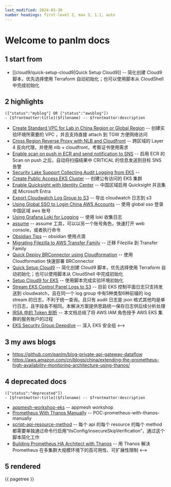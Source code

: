 ```yaml
---
last_modified: 2024-03-30
number headings: first-level 2, max 3, 1.1, auto
---
```

# Welcome to panlm docs
## 1 start from
- [[cloud9/quick-setup-cloud9|Quick Setup Cloud9]] -- 简化创建 Cloud9 脚本，优先选择使用 Terraform 自动初始化；也可以使用脚本从 CloudShell 中完成初始化

## 2 highlights
```expander
(["status":"myblog"] OR ["status":"awsblog"])
- [$frontmatter:title]($filename) -- $frontmatter:description
```
- [Create Standard VPC for Lab in China Region or Global Region](create-standard-vpc-for-lab-in-china-region) -- 创建实验环境所需要的 VPC ，并且支持直接 attach 到 TGW 方便网络访问
- [Cross Region Reverse Proxy with NLB and Cloudfront](cross-region-reverse-proxy-with-nlb-cloudfront) -- 跨区域的 Layer 4 反向代理，并使用 nlb + cloudfront，考察证书使用需求
- [Enable scan on push in ECR and send notification to SNS](ecr-scan-on-push-notification-sns) -- 启用 ECR 的 Scan on push 之后，自动将扫描结果中 CRITICAL 的信息发送到目标 SNS 告警
- [Security Lake Support Collecting Audit Logging from EKS](eks-audit-log-security-lake) -- 
- [Create Public Access EKS Cluster](eks-public-access-cluster) -- 创建公有访问的 EKS 集群
- [Enable Quicksight with Identity Center](enable-quicksight-with-identity-center) -- 中国区域启用 Quicksight 并且集成 Microsoft Entra
- [Export Cloudwatch Log Group to S3](export-cloudwatch-log-group-to-s3) -- 导出 cloudwatch 日志到 s3
- [Using Global SSO to Login China AWS Accounts](global-sso-and-china-aws-accounts) -- 使用 global sso 登录中国区域 aws 账号
- [Using Grafana Loki for Logging](grafana-loki) -- 使用 loki 收集日志
- [assume](granted-assume) -- assume 工具，可以以另一个账号角色，快速打开 web console，或者执行命令
- [Obsidian Tips](obsidian) -- obsidian 使用点滴
- [Migrating Filezilla to AWS Transfer Family](POC-mig-filezilla-to-transfer-family) -- 迁移 Filezilla 到 Transfer Family
- [Quick Deploy BRConnector using Cloudformation](quick-build-brconnector) -- 使用 Cloudformation 快速部署 BRConnector
- [Quick Setup Cloud9](quick-setup-cloud9) -- 简化创建 Cloud9 脚本，优先选择使用 Terraform 自动初始化；也可以使用脚本从 CloudShell 中完成初始化
- [Setup Cloud9 for EKS](setup-cloud9-for-eks) -- 使用脚本完成实验环境初始化
- [Stream EKS Control Panel Logs to S3](stream-k8s-control-panel-logs-to-s3) -- 目前 EKS 控制平面日志只支持发送到 cloudwatch，且在同一个 log group 中有5种类型6种前缀的 log stream 的日志，不利于统一查询。且只有 audit 日志是 json 格式其他均是单行日志，且字段各不相同。本解决方案提供思路统一保存日志供后续分析处理
- [IRSA 中的 Token 剖析](TC-eks-irsa-token-deep-dive-lab) -- 本文档总结了将 AWS IAM 角色授予 AWS EKS 集群的服务账户的过程
- [EKS Security Group Deepdive](TC-security-group-for-eks-deepdive) -- 深入 EKS 安全组
<-->

## 3 my aws blogs
- https://github.com/panlm/blog-private-api-gateway-dataflow
- https://aws.amazon.com/cn/blogs/china/extending-the-prometheus-high-availability-monitoring-architecture-using-thanos/

## 4 deprecated docs
```expander
(["status":"deprecated"])
- [$frontmatter:title]($filename) -- $frontmatter:description
```
- [appmesh-workshop-eks](appmesh-workshop-eks) -- appmesh workshop
- [Prometheus With Thanos Manually](POC-prometheus-ha-architect-with-thanos-manually) -- POC-prometheus-with-thanos-manually
- [script-api-resource-method](script-api-resource-method) -- 每个 api 的每个 resource 的每个 method 都需要单独通过命令行启用“tlsConfig/insecureSkipVerification”，通过这个脚本简化工作
- [Building Prometheus HA Architect with Thanos](TC-prometheus-ha-architect-with-thanos) -- 用 Thanos 解决 Prometheus 在多集群大规模环境下的高可用性、可扩展性限制
<-->

## 5 rendered

{{ pagetree }}





